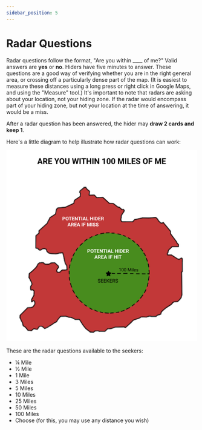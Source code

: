 ```yaml
---
sidebar_position: 5
---
```


# Radar Questions

Radar questions follow the format, "Are you within \_\_\_\_ of me?" Valid answers are **yes** or **no**. Hiders have five minutes to answer. These questions are a good way of verifying whether you are in the right general area, or crossing off a particularly dense part of the map. (It is easiest to measure these distances using a long press or right click in Google Maps, and using the "Measure" tool.) It's important to note that radars are asking about your location, not your hiding zone. If the radar would encompass part of your hiding zone, but not your location at the time of answering, it would be a miss.

After a radar question has been answered, the hider may **draw 2 cards and keep 1**.

Here's a little diagram to help illustrate how radar questions can work:

![Are you within 100 miles of me?](../assets/seeking_radar_questions.png)

These are the radar questions available to the seekers:

-   ¼ Mile
-   ½ Mile
-   1 Mile
-   3 Miles
-   5 Miles
-   10 Miles
-   25 Miles
-   50 Miles
-   100 Miles
-   Choose (for this, you may use any distance you wish)
